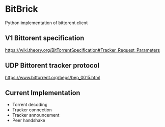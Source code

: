 # BitBrick
Python implementation of bittorent client
## V1 Bittorent specification
https://wiki.theory.org/BitTorrentSpecification#Tracker_Request_Parameters
## UDP Bittorent tracker protocol
https://www.bittorrent.org/beps/bep_0015.html
## Current Implementation
- Torrent decoding
- Tracker connection
- Tracker announcement
- Peer handshake
